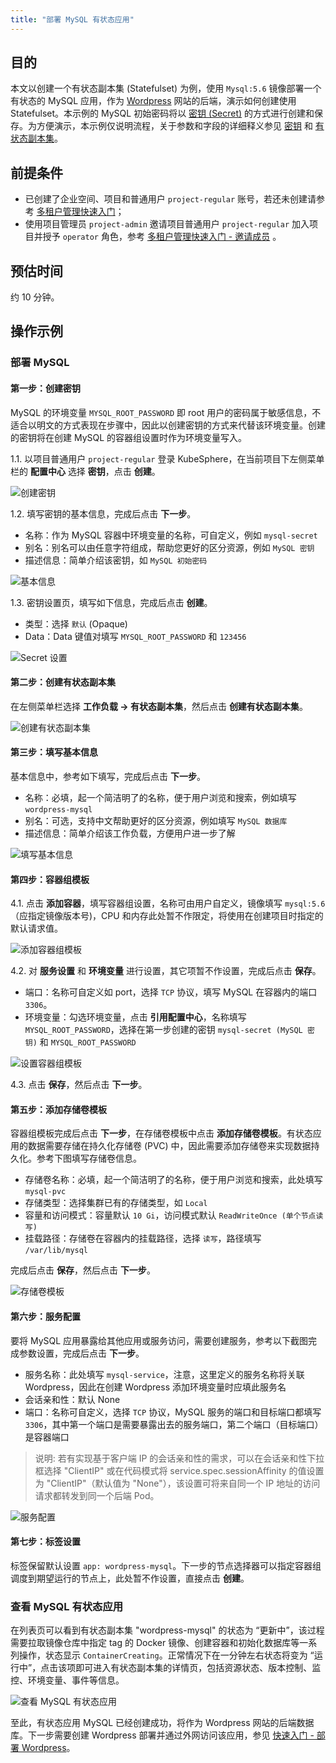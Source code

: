 ```yaml
---
title: "部署 MySQL 有状态应用" 
---
```


## 目的

本文以创建一个有状态副本集 (Statefulset) 为例，使用 `Mysql:5.6` 镜像部署一个有状态的 MySQL 应用，作为 [Wordpress](https://wordpress.org/) 网站的后端，演示如何创建使用 Statefulset。本示例的 MySQL 初始密码将以 [密钥 (Secret)](../../configuration/secrets) 的方式进行创建和保存。为方便演示，本示例仅说明流程，关于参数和字段的详细释义参见 [密钥](../../configuration/secrets) 和 [有状态副本集](../../workload/statefulsets)。

## 前提条件

- 已创建了企业空间、项目和普通用户 `project-regular` 账号，若还未创建请参考 [多租户管理快速入门](../admin-quick-start)；
- 使用项目管理员 `project-admin` 邀请项目普通用户 `project-regular` 加入项目并授予 `operator` 角色，参考 [多租户管理快速入门 - 邀请成员](../admin-quick-start/#邀请成员) 。

## 预估时间

约 10 分钟。

## 操作示例

<!-- ### 示例视频

<video controls="controls" style="width: 100% !important; height: auto !important;">
  <source type="video/mp4" src="https://kubesphere-docsvideo.gd2.qingstor.com/demo1-mysql.mp4">
</video> -->

### 部署 MySQL

#### 第一步：创建密钥



MySQL 的环境变量 `MYSQL_ROOT_PASSWORD` 即 root 用户的密码属于敏感信息，不适合以明文的方式表现在步骤中，因此以创建密钥的方式来代替该环境变量。创建的密钥将在创建 MySQL 的容器组设置时作为环境变量写入。

1.1. 以项目普通用户 `project-regular` 登录 KubeSphere，在当前项目下左侧菜单栏的 **配置中心** 选择 **密钥**，点击 **创建**。

![创建密钥](https://pek3b.qingstor.com/kubesphere-docs/png/20190428135821.png)

1.2. 填写密钥的基本信息，完成后点击 **下一步**。

- 名称：作为 MySQL 容器中环境变量的名称，可自定义，例如 `mysql-secret`
- 别名：别名可以由任意字符组成，帮助您更好的区分资源，例如 `MySQL 密钥`
- 描述信息：简单介绍该密钥，如 `MySQL 初始密码`

![基本信息](/demo1-create-secrets-basic.png)

1.3. 密钥设置页，填写如下信息，完成后点击 **创建**。

- 类型：选择 `默认` (Opaque)
- Data：Data 键值对填写 `MYSQL_ROOT_PASSWORD` 和 `123456`

![Secret 设置](/mysql-secret-setting.png)

#### 第二步：创建有状态副本集

在左侧菜单栏选择 **工作负载 → 有状态副本集**，然后点击 **创建有状态副本集**。

![创建有状态副本集](/mysql-create-statefulset.png)

#### 第三步：填写基本信息

基本信息中，参考如下填写，完成后点击 **下一步**。

- 名称：必填，起一个简洁明了的名称，便于用户浏览和搜索，例如填写 `wordpress-mysql`
- 别名：可选，支持中文帮助更好的区分资源，例如填写 `MySQL 数据库`
- 描述信息：简单介绍该工作负载，方便用户进一步了解

![填写基本信息](/mysql-quick-start-1.png)

#### 第四步：容器组模板

4.1. 点击 **添加容器**，填写容器组设置，名称可由用户自定义，镜像填写 `mysql:5.6`（应指定镜像版本号)，CPU 和内存此处暂不作限定，将使用在创建项目时指定的默认请求值。

![添加容器组模板](https://pek3b.qingstor.com/kubesphere-docs/png/20190428140257.png)

4.2. 对 **服务设置** 和 **环境变量** 进行设置，其它项暂不作设置，完成后点击 **保存**。

- 端口：名称可自定义如 port，选择 `TCP` 协议，填写 MySQL 在容器内的端口 `3306`。
- 环境变量：勾选环境变量，点击 **引用配置中心**，名称填写 `MYSQL_ROOT_PASSWORD`，选择在第一步创建的密钥 `mysql-secret (MySQL 密钥)` 和 `MYSQL_ROOT_PASSWORD`

![设置容器组模板](https://pek3b.qingstor.com/kubesphere-docs/png/20190428140749.png)

4.3. 点击 **保存**，然后点击 **下一步**。

#### 第五步：添加存储卷模板

容器组模板完成后点击 **下一步**，在存储卷模板中点击 **添加存储卷模板**。有状态应用的数据需要存储在持久化存储卷 (PVC) 中，因此需要添加存储卷来实现数据持久化。参考下图填写存储卷信息。

- 存储卷名称：必填，起一个简洁明了的名称，便于用户浏览和搜索，此处填写 `mysql-pvc`
- 存储类型：选择集群已有的存储类型，如 `Local`
- 容量和访问模式：容量默认 `10 Gi`，访问模式默认 `ReadWriteOnce (单个节点读写)`
- 挂载路径：存储卷在容器内的挂载路径，选择 `读写`，路径填写 `/var/lib/mysql`


完成后点击 **保存**，然后点击 **下一步**。

![存储卷模板](https://pek3b.qingstor.com/kubesphere-docs/png/20190428140943.png)

#### 第六步：服务配置

要将 MySQL 应用暴露给其他应用或服务访问，需要创建服务，参考以下截图完成参数设置，完成后点击 **下一步**。

- 服务名称：此处填写 `mysql-service`，注意，这里定义的服务名称将关联 Wordpress，因此在创建 Wordpress 添加环境变量时应填此服务名
- 会话亲和性：默认 None
- 端口：名称可自定义，选择 `TCP` 协议，MySQL 服务的端口和目标端口都填写 `3306`，其中第一个端口是需要暴露出去的服务端口，第二个端口（目标端口）是容器端口

> 说明: 若有实现基于客户端 IP 的会话亲和性的需求，可以在会话亲和性下拉框选择 "ClientIP" 或在代码模式将 service.spec.sessionAffinity 的值设置为 "ClientIP"（默认值为 "None"），该设置可将来自同一个 IP 地址的访问请求都转发到同一个后端 Pod。

![服务配置](/mysql-quick-start-4.png)

#### 第七步：标签设置

标签保留默认设置 `app: wordpress-mysql`。下一步的节点选择器可以指定容器组调度到期望运行的节点上，此处暂不作设置，直接点击 **创建**。

### 查看 MySQL 有状态应用

在列表页可以看到有状态副本集 "wordpress-mysql" 的状态为 “更新中”，该过程需要拉取镜像仓库中指定 tag 的 Docker 镜像、创建容器和初始化数据库等一系列操作，状态显示 `ContainerCreating`。正常情况下在一分钟左右状态将变为 “运行中”，点击该项即可进入有状态副本集的详情页，包括资源状态、版本控制、监控、环境变量、事件等信息。

![查看 MySQL 有状态应用](/mysql-quick-start-5.png)

至此，有状态应用 MySQL 已经创建成功，将作为 Wordpress 网站的后端数据库。下一步需要创建 Wordpress 部署并通过外网访问该应用，参见 [快速入门 - 部署 Wordpress](../wordpress-deployment)。
